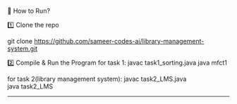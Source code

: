 📜 How to Run?

1️⃣ Clone the repo

git clone https://github.com/sameer-codes-ai/library-management-system.git

2️⃣ Compile & Run the Program
for task 1:
javac task1_sorting.java
java mfct1

for task 2(library management system):
javac task2_LMS.java  
java task2_LMS


---
